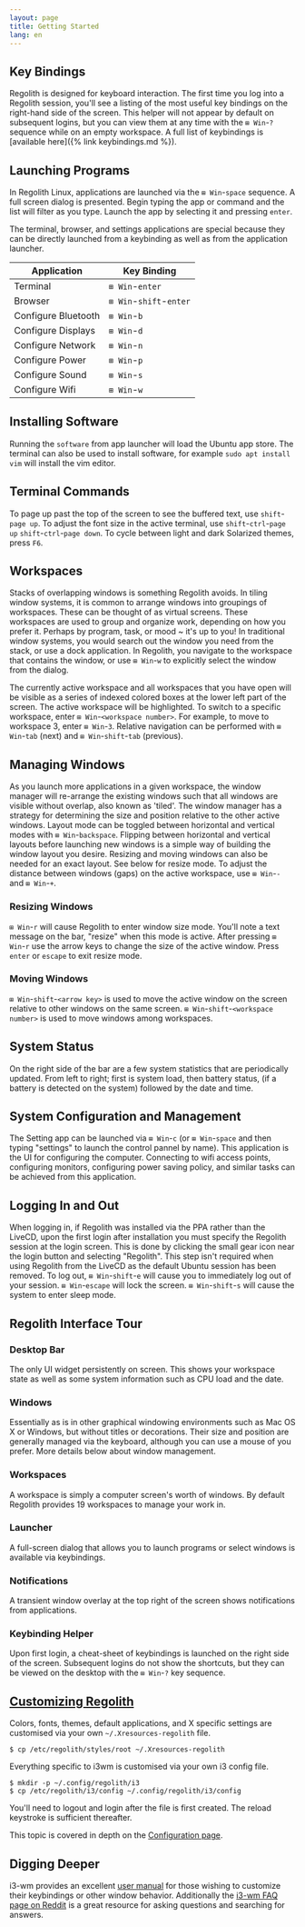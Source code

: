 ```yaml
---
layout: page
title: Getting Started
lang: en
---
```


## Key Bindings

Regolith is designed for keyboard interaction.  The first time you log into a Regolith session, you'll see a listing of the most useful key bindings on the right-hand side of the screen.  This helper will not appear by default on subsequent logins, but you can view them at any time with the `⊞ Win`-`?` sequence while on an empty workspace.  A full list of keybindings is [available here]({% link keybindings.md %}).

## Launching Programs

In Regolith Linux, applications are launched via the `⊞ Win`-`space` sequence.  A full screen dialog is presented.  Begin typing the app or command and the list will filter as you type.  Launch the app by selecting it and pressing `enter`.

The terminal, browser, and settings applications are special because they can be directly launched from a keybinding as well as from the application launcher.

| Application | Key Binding |
|-------------|-------------|
|Terminal|`⊞ Win`-`enter`|
|Browser|`⊞ Win`-`shift`-`enter`|
|Configure Bluetooth|`⊞ Win`-`b`|
|Configure Displays|`⊞ Win`-`d`|
|Configure Network|`⊞ Win`-`n`|
|Configure Power|`⊞ Win`-`p`|
|Configure Sound|`⊞ Win`-`s`|
|Configure Wifi|`⊞ Win`-`w`|

## Installing Software

Running the `software` from app launcher will load the Ubuntu app store.  The terminal can also be used to install software, for example `sudo apt install vim` will install the vim editor.

## Terminal Commands

To page up past the top of the screen to see the buffered text, use `shift`-`page up`.  To adjust the font size in the active terminal, use `shift`-`ctrl`-`page up` `shift`-`ctrl`-`page down`.  To cycle between light and dark Solarized themes, press `F6`.

## Workspaces

Stacks of overlapping windows is something Regolith avoids.  In tiling window systems, it is common to arrange windows into groupings of workspaces.  These can be thought of as virtual screens. These workspaces are used to group and organize work, depending on how you prefer it.  Perhaps by program, task, or mood ~ it's up to you!  In traditional window systems, you would search out the window you need from the stack, or use a dock application.  In Regolith, you navigate to the workspace that contains the window, or use  `⊞ Win`-`w` to explicitly select the window from the dialog.

The currently active workspace and all workspaces that you have open will be visible as a series of indexed colored boxes at the lower left part of the screen.  The active workspace will be highlighted.  To switch to a specific workspace, enter  `⊞ Win`-`<workspace number>`.  For example, to move to workspace 3, enter  `⊞ Win`-`3`.  Relative navigation can be performed with  `⊞ Win`-`tab` (next) and  `⊞ Win`-`shift`-`tab` (previous).

## Managing Windows

As you launch more applications in a given workspace, the window manager will re-arrange the existing windows such that all windows are visible without overlap, also known as 'tiled'.  The window manager has a strategy for determining the size and position relative to the other active windows.  Layout mode can be toggled between horizontal and vertical modes with `⊞ Win`-`backspace`.  Flipping between horizontal and vertical layouts before launching new windows is a simple way of building the window layout you desire.  Resizing and moving windows can also be needed for an exact layout.  See below for resize mode.  To adjust the distance between windows (gaps) on the active workspace, use `⊞ Win`-`-` and `⊞ Win`-`+`.

### Resizing Windows

`⊞ Win`-`r` will cause Regolith to enter window size mode.  You'll note a text message on the bar, "resize" when this mode is active.  After pressing `⊞ Win`-`r` use the arrow keys to change the size of the active window.  Press `enter` or `escape` to exit resize mode.

### Moving Windows

`⊞ Win`-`shift`-`<arrow key>` is used to move the active window on the screen relative to other windows on the same screen.  `⊞ Win`-`shift`-`<workspace number>` is used to move windows among workspaces.

## System Status

On the right side of the bar are a few system statistics that are periodically updated.  From left to right; first is system load, then battery status, (if a battery is detected on the system) followed by the date and time.

## System Configuration and Management

The Setting app can be launched via `⊞ Win`-`c` (or `⊞ Win`-`space` and then typing "settings" to launch the control pannel by name).  This application is the UI for configuring the computer.  Connecting to wifi access points, configuring monitors, configuring power saving policy, and similar tasks can be achieved from this application.

## Logging In and Out

When logging in, if Regolith was installed via the PPA rather than the LiveCD, upon the first login after installation you must specify the Regolith session at the login screen.  This is done by clicking the small gear icon near the login button and selecting "Regolith".  This step isn't required when using Regolith from the LiveCD as the default Ubuntu session has been removed.  To log out, `⊞ Win`-`shift`-`e` will cause you to immediately log out of your session.  `⊞ Win`-`escape` will lock the screen.  `⊞ Win`-`shift`-`s` will cause the system to enter sleep mode.

## Regolith Interface Tour

### Desktop Bar

The only UI widget persistently on screen.  This shows your workspace state as well as some system information such as CPU load and the date.

### Windows

Essentially as is in other graphical windowing environments such as Mac OS X or Windows, but without titles or decorations. Their size and position are generally managed via the keyboard,
although you can use a mouse of you prefer.  More details below about window management.

### Workspaces

A workspace is simply a computer screen's worth of windows.  By default Regolith provides 19 workspaces to manage your work in.

### Launcher

A full-screen dialog that allows you to launch programs or select windows is available via keybindings.

### Notifications

A transient window overlay at the top right of the screen shows notifications from applications.

### Keybinding Helper

Upon first login, a cheat-sheet of keybindings is launched on the right side of the screen.  Subsequent logins do not show the shortcuts, but they can be viewed on the desktop with the `⊞
Win`-`?` key sequence.

## [Customizing Regolith](#copy-configs)

Colors, fonts, themes, default applications, and X specific settings are customised via your own `~/.Xresources-regolith` file.
```
$ cp /etc/regolith/styles/root ~/.Xresources-regolith
```

Everything specific to i3wm is customised via your own i3 config file.
```
$ mkdir -p ~/.config/regolith/i3
$ cp /etc/regolith/i3/config ~/.config/regolith/i3/config
```
You'll need to logout and login after the file is first created.  The reload keystroke is sufficient thereafter.

This topic is covered in depth on the [Configuration page](/configuring.html).

## Digging Deeper

i3-wm provides an excellent [user manual](https://i3wm.org/docs/userguide.html) for those wishing to customize their keybindings or other window behavior.  Additionally the [i3-wm FAQ page on Reddit](https://www.reddit.com/r/i3wm/) is a great resource for asking questions and searching for answers.
